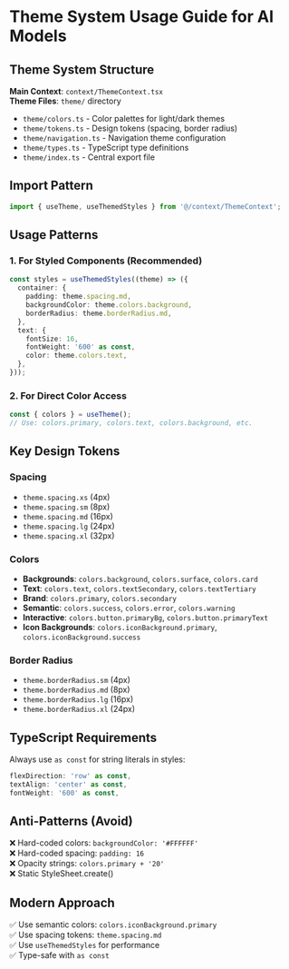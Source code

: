 # Theme System Usage Guide for AI Models

## Theme System Structure

**Main Context**: `context/ThemeContext.tsx`  
**Theme Files**: `theme/` directory

- `theme/colors.ts` - Color palettes for light/dark themes
- `theme/tokens.ts` - Design tokens (spacing, border radius)
- `theme/navigation.ts` - Navigation theme configuration
- `theme/types.ts` - TypeScript type definitions
- `theme/index.ts` - Central export file

## Import Pattern

```typescript
import { useTheme, useThemedStyles } from '@/context/ThemeContext';
```

## Usage Patterns

### 1. For Styled Components (Recommended)

```typescript
const styles = useThemedStyles((theme) => ({
  container: {
    padding: theme.spacing.md,
    backgroundColor: theme.colors.background,
    borderRadius: theme.borderRadius.md,
  },
  text: {
    fontSize: 16,
    fontWeight: '600' as const,
    color: theme.colors.text,
  },
}));
```

### 2. For Direct Color Access

```typescript
const { colors } = useTheme();
// Use: colors.primary, colors.text, colors.background, etc.
```

## Key Design Tokens

### Spacing

- `theme.spacing.xs` (4px)
- `theme.spacing.sm` (8px)
- `theme.spacing.md` (16px)
- `theme.spacing.lg` (24px)
- `theme.spacing.xl` (32px)

### Colors

- **Backgrounds**: `colors.background`, `colors.surface`, `colors.card`
- **Text**: `colors.text`, `colors.textSecondary`, `colors.textTertiary`
- **Brand**: `colors.primary`, `colors.secondary`
- **Semantic**: `colors.success`, `colors.error`, `colors.warning`
- **Interactive**: `colors.button.primaryBg`, `colors.button.primaryText`
- **Icon Backgrounds**: `colors.iconBackground.primary`, `colors.iconBackground.success`

### Border Radius

- `theme.borderRadius.sm` (4px)
- `theme.borderRadius.md` (8px)
- `theme.borderRadius.lg` (16px)
- `theme.borderRadius.xl` (24px)

## TypeScript Requirements

Always use `as const` for string literals in styles:

```typescript
flexDirection: 'row' as const,
textAlign: 'center' as const,
fontWeight: '600' as const,
```

## Anti-Patterns (Avoid)

❌ Hard-coded colors: `backgroundColor: '#FFFFFF'`  
❌ Hard-coded spacing: `padding: 16`  
❌ Opacity strings: `colors.primary + '20'`  
❌ Static StyleSheet.create()

## Modern Approach

✅ Use semantic colors: `colors.iconBackground.primary`  
✅ Use spacing tokens: `theme.spacing.md`  
✅ Use `useThemedStyles` for performance  
✅ Type-safe with `as const`
